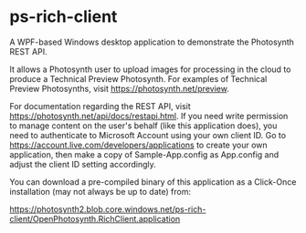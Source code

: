ps-rich-client
==============

A WPF-based Windows desktop application to demonstrate the Photosynth REST API.

It allows a Photosynth user to upload images for processing in the cloud to produce a Technical Preview Photosynth. For examples of Technical Preview Photosynths, visit https://photosynth.net/preview.

For documentation regarding the REST API, visit https://photosynth.net/api/docs/restapi.html. If you need write permission to manage content on the user's behalf (like this application does), you need to authenticate to Microsoft Account using your own client ID. Go to https://account.live.com/developers/applications to create your own application, then make a copy of Sample-App.config as App.config and adjust the client ID setting accordingly.

You can download a pre-compiled binary of this application as a Click-Once installation (may not always be up to date) from:

https://photosynth2.blob.core.windows.net/ps-rich-client/OpenPhotosynth.RichClient.application
